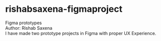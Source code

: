 # rishabsaxena-figmaproject
Figma prototypes
<br>
Author: Rishab Saxena
<br>
I have made two prototype projects in Figma with proper UX Experience.
